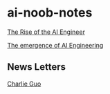 # ai-noob-notes

[The Rise of the AI Engineer](https://www.latent.space/p/ai-engineer)

[The emergence of AI Engineering](https://www.ignorance.ai/p/becoming-an-ai-engineer)


## News Letters

[Charlie Guo]([url](https://substack.com/@charlieguo)https://substack.com/@charlieguo)

